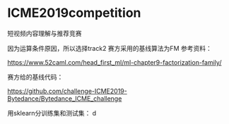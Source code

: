 # ICME2019competition
短视频内容理解与推荐竞赛

因为运算条件原因，所以选择track2
赛方采用的基线算法为FM
参考资料： 

https://www.52caml.com/head_first_ml/ml-chapter9-factorization-family/

赛方给的基线代码：  

https://github.com/challenge-ICME2019-Bytedance/Bytedance_ICME_challenge

用sklearn分训练集和测试集：
d

<!--stackedit_data:
eyJoaXN0b3J5IjpbLTgxNTQ3ODk1NSw4NTMzMzA2MDEsMTU0Mz
Y2NDYwOSwtMTc5MDc2NzI2MF19
-->